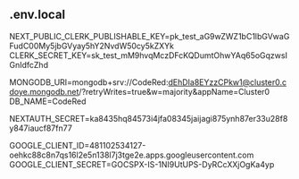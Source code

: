 ## .env.local

NEXT_PUBLIC_CLERK_PUBLISHABLE_KEY=pk_test_aG9wZWZ1bC1lbGVwaGFudC00My5jbGVyay5hY2NvdW50cy5kZXYk CLERK_SECRET_KEY=sk_test_mM9hvqMczDFcKQDumtOhwYAq65oGqzwsIGnIdfcZhd

MONGODB_URI=mongodb+srv://CodeRed:dEhDIa8EYzzCPkw1@cluster0.cdoye.mongodb.net/?retryWrites=true&w=majority&appName=Cluster0 DB_NAME=CodeRed

NEXTAUTH_SECRET=ka8435hq84573i4jfa08345jaijagi875ynh87er33u28f8y847iaucf87fn77

GOOGLE_CLIENT_ID=481102534127-oehkc88c8n7qs16l2e5n138l7j3tge2e.apps.googleusercontent.com GOOGLE_CLIENT_SECRET=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
